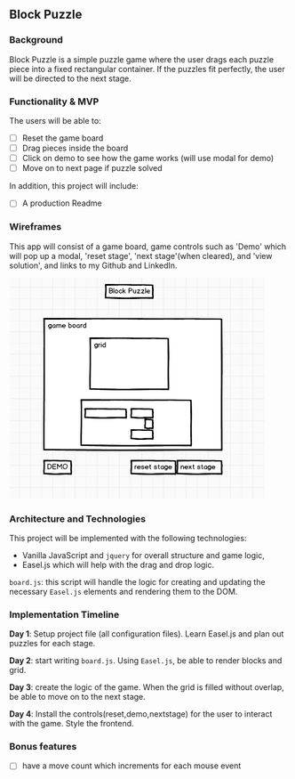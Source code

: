 ## Block Puzzle

### Background

Block Puzzle is a simple puzzle game where the user drags each puzzle piece into a fixed rectangular container. If the puzzles fit perfectly, the user will be directed to the next stage.

### Functionality & MVP  

The users will be able to:

- [ ] Reset the game board
- [ ] Drag pieces inside the board
- [ ] Click on demo to see how the game works (will use modal for demo)
- [ ] Move on to next page if puzzle solved

In addition, this project will include:

- [ ] A production Readme

### Wireframes

This app will consist of a game board, game controls such as 'Demo' which will pop up a modal, 'reset stage', 'next stage'(when cleared), and 'view solution', and links to my Github and LinkedIn.

![wireframes](images/wireframe.png)

### Architecture and Technologies

This project will be implemented with the following technologies:

- Vanilla JavaScript and `jquery` for overall structure and game logic,
- Easel.js which will help with the drag and drop logic.

`board.js`: this script will handle the logic for creating and updating the necessary `Easel.js` elements and rendering them to the DOM.


### Implementation Timeline

**Day 1**: Setup project file (all configuration files). Learn Easel.js and plan out puzzles for each stage.

**Day 2**: start writing `board.js`. Using `Easel.js`, be able to render blocks and grid.

**Day 3**: create the logic of the game. When the grid is filled without overlap, be able to move on to the next stage.


**Day 4**: Install the controls(reset,demo,nextstage) for the user to interact with the game.  Style the frontend.

### Bonus features

- [ ] have a move count which increments for each mouse event
